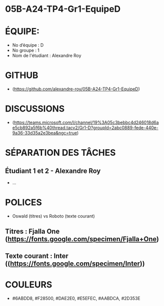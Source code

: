 # 05B-A24-TP4-Gr1-EquipeD
# ÉQUIPE: 
* No d’équipe : D
* No groupe : 1
* Nom de l'étudiant : Alexandre Roy
# GITHUB
* (https://github.com/alexandre-roy/05B-A24-TP4-Gr1-EquipeD)
# DISCUSSIONS 
* (https://teams.microsoft.com/l/channel/19%3A05c3bebbc4d246018d6ae5cb892a5f6b%40thread.tacv2/Gr1-D?groupId=2abc0889-fede-440e-9a36-33d35a2e3bea&ngc=true)
# SÉPARATION DES TÂCHES
## Étudiant 1 et 2 - Alexandre Roy
* ...
# POLICES 
* Oswald (titres) vs Roboto (texte courant)
## Titres : Fjalla One (https://fonts.google.com/specimen/Fjalla+One)
## Texte courant : Inter ((https://fonts.google.com/specimen/Inter))
# COULEURS
* #6ABDD8, #F28500, #DAE2E0, #E5EFEC, #AABDCA, #2D353E